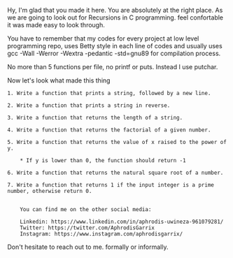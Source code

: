 Hy, I'm glad that you made it here. You are absolutely at the right place. As we are going to look out for Recursions in C programming. feel confortable it was made easy to look through.

You have to remember that my codes for every project at low level programming repo, uses Betty style in each line of codes and usually uses
gcc -Wall -Werror -Wextra -pedantic -std=gnu89 for compilation process.

No more than 5 functions per file, no printf or puts. Instead I use putchar.

Now let's look what made this thing

	1. Write a function that prints a string, followed by a new line.

	2. Write a function that prints a string in reverse.

	3. Write a function that returns the length of a string.

	4. Write a function that returns the factorial of a given number.

	5. Write a function that returns the value of x raised to the power of y.

		* If y is lower than 0, the function should return -1

	6. Write a function that returns the natural square root of a number.

	7. Write a function that returns 1 if the input integer is a prime number, otherwise return 0.


		You can find me on the other social media:

		Linkedin: https://www.linkedin.com/in/aphrodis-uwineza-961079281/
		Twitter: https://twitter.com/AphrodisGarrix
		Instagram: https://www.instagram.com/aphrodisgarrix/


Don't hesitate to reach out to me. formally or informally.
